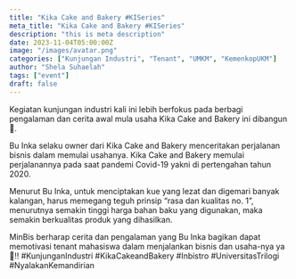 ```yaml
---
title: "Kika Cake and Bakery #KISeries"
meta_title: "Kika Cake and Bakery #KISeries"
description: "this is meta description"
date: 2023-11-04T05:00:00Z
image: "/images/avatar.png"
categories: ["Kunjungan Industri", "Tenant", "UMKM", "KemenkopUKM"]
author: "Shela Suhaelah"
tags: ["event"]
draft: false
---
```


Kegiatan kunjungan industri kali ini lebih berfokus pada berbagi pengalaman dan cerita awal mula usaha Kika Cake and Bakery ini dibangun🍰.

Bu Inka selaku owner dari Kika Cake and Bakery menceritakan perjalanan bisnis dalam memulai usahanya. Kika Cake and Bakery memulai perjalanannya pada saat pandemi Covid-19 yakni di pertengahan tahun 2020.

Menurut Bu Inka, untuk menciptakan kue yang lezat dan digemari banyak kalangan, harus memegang teguh prinsip “rasa dan kualitas no. 1”, menurutnya semakin tinggi harga bahan baku yang digunakan, maka semakin berkualitas produk yang dihasilkan.

MinBis berharap cerita dan pengalaman yang Bu Inka bagikan dapat memotivasi tenant mahasiswa dalam menjalankan bisnis dan usaha-nya ya🤩‼️
#KunjunganIndustri #KikaCakeandBakery #Inbistro #UniversitasTrilogi #NyalakanKemandirian